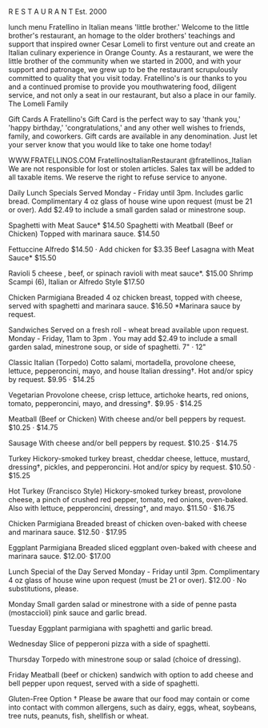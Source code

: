 R E S T A U R A N T
Est. 2000

lunch menu
Fratellino in Italian means 'little brother.' Welcome to the little brother's restaurant, an homage to the older brothers' teachings and support that inspired owner Cesar Lomeli to first venture out and create an Italian culinary experience in Orange County.
As a restaurant, we were the little brother of the community when we started in 2000, and with your support and patronage, we grew up to be the restaurant scrupulously committed to quality that you visit today.
Fratellino's is our thanks to you and a continued promise to provide you mouthwatering food,
diligent service, and not only a seat in our restaurant, but also a place in our family.
The Lomeli Family

Gift Cards
A Fratellino's Gift Card is the perfect way to say 'thank you,' 'happy birthday,' 'congratulations,' and any other well wishes to friends, family, and coworkers. Gift cards are available in any denomination. Just let your server know that you would like to take one home today!

WWW.FRATELLINOS.COM
FratellinosItalianRestaurant
@fratellinos_Italian
We are not responsible for lost or stolen articles. Sales tax will be added to all taxable items. We reserve the right to refuse service to anyone.

Daily Lunch Specials
Served Monday - Friday until 3pm. Includes garlic bread. Complimentary 4 oz glass of house wine upon request (must be 21 or over). Add $2.49 to include a small garden salad or minestrone soup.

Spaghetti with Meat Sauce* $14.50
Spaghetti with Meatball (Beef or Chicken)
Topped with marinara sauce.  $14.50

Fettuccine Alfredo
$14.50 · Add chicken for $3.35
Beef Lasagna with Meat Sauce* $15.50

Ravioli
5 cheese , beef, or spinach ravioli with meat sauce*.  $15.00
Shrimp Scampi (6), Italian or Alfredo Style $17.50

Chicken Parmigiana
Breaded 4 oz chicken breast, topped with cheese, served with spaghetti and marinara sauce.  $16.50
*Marinara sauce by request.

Sandwiches
Served on a fresh roll - wheat bread available upon request. Monday - Friday, 11am to 3pm . You may add $2.49 to include a small garden salad, minestrone soup, or side of spaghetti.
7" · 12"

Classic Italian (Torpedo)
Cotto salami, mortadella, provolone cheese, lettuce, pepperoncini, mayo, and house Italian dressing†. Hot and/or spicy by request.  $9.95 · $14.25

Vegetarian
Provolone cheese, crisp lettuce, artichoke hearts, red onions, tomato, pepperoncini, mayo, and dressing†.  $9.95 · $14.25

Meatball (Beef or Chicken)
With cheese and/or bell peppers by request.  $10.25 · $14.75

Sausage
With cheese and/or bell peppers by request.  $10.25 · $14.75

Turkey
Hickory-smoked turkey breast, cheddar cheese, lettuce, mustard, dressing†, pickles, and pepperoncini. Hot and/or spicy by request.  $10.50 · $15.25

Hot Turkey (Francisco Style)
Hickory-smoked turkey breast, provolone cheese, a pinch of crushed red pepper, tomato, red onions, oven-baked. Also with lettuce, pepperoncini, dressing†, and mayo.  $11.50 · $16.75

Chicken Parmigiana
Breaded breast of chicken oven-baked with cheese and marinara sauce.  $12.50 · $17.95

Eggplant Parmigiana
Breaded sliced eggplant oven-baked with cheese and marinara sauce.  $12.00· $17.00

Lunch Special of the Day
Served Monday - Friday until 3pm.
Complimentary 4 oz glass of house wine upon request (must be 21 or over). $12.00 · No substitutions, please.

Monday
Small garden salad or minestrone with a side of penne pasta (mostaccioli) pink sauce and garlic bread.

Tuesday
Eggplant parmigiana with spaghetti and garlic bread.

Wednesday
Slice of pepperoni pizza with a side of spaghetti.

Thursday
Torpedo with minestrone soup or salad (choice of dressing).

Friday
Meatball (beef or chicken) sandwich with option to add cheese and bell pepper upon request, served with a side of spaghetti.

Gluten-Free Option
† Please be aware that our food may contain or come into contact with common allergens, such as dairy, eggs, wheat, soybeans, tree nuts, peanuts, fish, shellfish or wheat.

